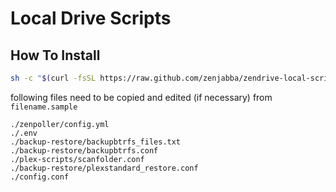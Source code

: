 # Local Drive Scripts

## How To Install

```bash
sh -c "$(curl -fsSL https://raw.github.com/zenjabba/zendrive-local-scripts/master/install/preinstall.sh)"
```
following files need to be copied and edited (if necessary) from `filename.sample`
```
./zenpoller/config.yml
./.env
./backup-restore/backupbtrfs_files.txt
./backup-restore/backupbtrfs.conf
./plex-scripts/scanfolder.conf
./backup-restore/plexstandard_restore.conf
./config.conf
```